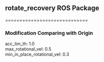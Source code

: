 ## rotate_recovery ROS Package
=============================
### Modification Comparing with Origin
acc_lim_th: 1.0 <br />
max_rotational_vel: 0.5 <br />
min_in_place_rotational_vel: 0.3 <br />


